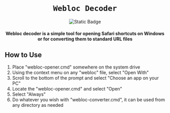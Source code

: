 <div align="center">
    
# `Webloc Decoder`
![Static Badge](https://img.shields.io/badge/v1.0.0--brightgreen)
#### Webloc decoder is a simple tool for opening Safari shortcuts on Windows or for converting them to standard URL files
</div>

## How to Use

1. Place "webloc-opener.cmd" somewhere on the system drive
2. Using the context menu on any "webloc" file, select "Open With"
3. Scroll to the bottom of the prompt and select "Choose an app on your PC"
4. Locate the "webloc-opener.cmd" and select "Open"
5. Select "Always"
6. Do whatever you wish with "webloc-converter.cmd", it can be used from any directory as needed

